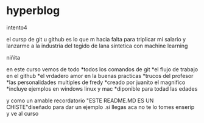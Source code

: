 # hyperblog
intento4

el cursp de git u github es lo que m hacia falta para triplicar mi salario y lanzarme a la industria del tegido de lana  sintetica con machine learning 

niñita 


en este curso vemos de todo
*todos los comandos de git 
*el flujo de trabajo en el github 
*el vrdadero amor en la buenas practicas
*trucos del profesor
*las personalidades multiples de fredy
*creado por juanito el magnifico
*incluye ejemplos en windows linux y mac
*diponible para todad las edades

y como un amable recordatorio "ESTE README.MD ES UN CHISTE"diseñado para dar un ejemplo .si llegas aca no te lo tomes enserip y ve al curso
